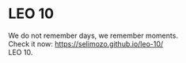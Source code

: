 # LEO 10
We do not remember days, we remember moments.
<br>
Check it now: https://selimozo.github.io/leo-10/
<br>
LEO 10.
